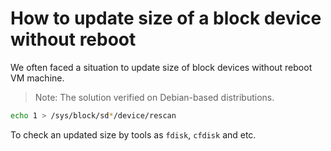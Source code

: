 # How to update size of a block device without reboot

We often faced a situation to update size of block devices without reboot VM machine.

> Note: The solution verified on Debian-based distributions.

```bash
echo 1 > /sys/block/sd*/device/rescan
```

To check an updated size by tools as `fdisk`, `cfdisk` and etc.

